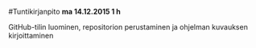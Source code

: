 #Tuntikirjanpito
**ma 14.12.2015 1 h**

GitHub-tilin luominen, repositorion perustaminen ja ohjelman kuvauksen kirjoittaminen
